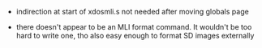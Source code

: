 - indirection at start of xdosmli.s not needed after moving globals page

- there doesn't appear to be an MLI format command.  It wouldn't be too hard to write one, tho also easy enough to format SD images externally
